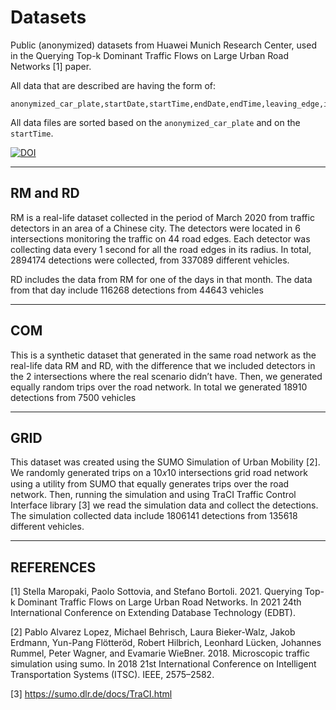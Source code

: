 # Datasets

Public (anonymized) datasets from Huawei Munich Research Center, used in the
Querying Top-k Dominant Traffic Flows on Large Urban Road Networks [1] paper.

All data that are described are having the form of:
```
anonymized_car_plate,startDate,startTime,endDate,endTime,leaving_edge,intersection,incoming_edge
```
All data files are sorted based on the `anonymized_car_plate` and on the `startTime`.

[![DOI](https://zenodo.org/badge/332014218.svg)](https://zenodo.org/badge/latestdoi/332014218)

------------------------------------

## RM and RD

RM is a real-life dataset collected in the period of March 2020 from traffic
detectors in an area of a Chinese city. The detectors were located
in 6 intersections monitoring the traffic on 44 road edges. Each
detector was collecting data every 1 second for all the road edges
in its radius. In total, 2894174 detections were collected, from
337089 different vehicles.

RD includes the data from RM for one of the days in that month.
The data from that day include 116268 detections from 44643 vehicles

------------------------------------

## COM

This is a synthetic dataset that generated in
the same road network as the real-life data RM and RD, with the
difference that we included detectors in the 2 intersections where
the real scenario didn’t have. Then, we generated equally random
trips over the road network. In total we generated 18910 detections
from 7500 vehicles

------------------------------------

## GRID

This dataset was created using the SUMO Simulation of Urban Mobility [2].
We randomly generated trips on a 10𝑥10 intersections grid road
network using a utility from SUMO that equally generates trips
over the road network. Then, running the simulation and using
TraCI Traffic Control Interface library [3] we read the simulation
data and collect the detections. The simulation collected data
include 1806141 detections from 135618 different vehicles.

------------------------------------

## REFERENCES

[1] Stella Maropaki, Paolo Sottovia, and Stefano Bortoli. 2021. Querying
Top-k Dominant Traffic Flows on Large Urban Road Networks. In 2021 24th
International Conference on Extending Database Technology (EDBT).

[2] Pablo Alvarez Lopez, Michael Behrisch, Laura Bieker-Walz, Jakob Erdmann,
Yun-Pang Flötteröd, Robert Hilbrich, Leonhard Lücken, Johannes Rummel,
Peter Wagner, and Evamarie WieBner. 2018. Microscopic traffic simulation
using sumo. In 2018 21st International Conference on Intelligent Transportation
Systems (ITSC). IEEE, 2575–2582.

[3] https://sumo.dlr.de/docs/TraCI.html
